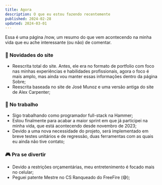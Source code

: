 ```yaml
---
title: Agora
description: O que eu estou fazendo recentemente
published: 2024-02-28
updated: 2024-03-01
---
```


<script lang="ts">
    import Link from "$lib/components/Link.svelte";
</script>

Essa é uma <Link href="https://nownownow.com/about" target="_blank">página /now</Link>, um resumo do que vem acontecendo na minha vida que eu ache interessante (ou não) de comentar.

### 📰 Novidades do site

-   Reescrita total do site. Antes, ele era no formato de portfolio com foco nas minhas experiências e habilidades profissionais, agora o foco é mais amplo, mas ainda vou manter essas informações dentro da página <Link href="/sobre">Sobre</Link>;
-   Reescrita baseada no site de <Link href="https://www.josemunozmatos.com">José Munoz</Link> e uma versão antiga do site de <Link href="https://alexcarpenter.me/">Alex Carpenter</Link>;

### 💼 No trabalho

-   Sigo trabalhando como programador full-stack na <Link href="https://wlgrupo.com/empresa/hammer/" target="_blank">Hammer</Link>;
-   Estou finalmente para acabar a maior sprint em que já participei na minha vida, que está acontecendo desde novembro de 2023;
-   Devido a uma nova necessidade do projeto, será implementado em breve testes unitários e de regressão, duas ferramentas com as quais eu ainda não tive contato;

### 🎮 Pra se divertir

-   Devido a restrições orçamentárias, meu entretenimento é focado mais no celular;
-   Peguei patente Mestre no CS Ranqueado do FreeFire (😅);

